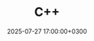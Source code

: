 ---
title: C++
slug: "cpp"
date: 2025-07-27 17:00:00+0300
description: 
image:

# Badge style
style:
    background: "#00599C"
    color: "#FFFFFF"
---